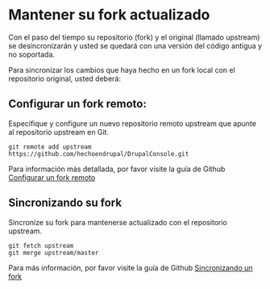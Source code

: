 # Mantener su fork actualizado

Con el paso del tiempo su repositorio (fork) y el original (llamado upstream) se desincronizarán y usted se quedará con una versión del código antigua y no soportada.

Para sincronizar los cambios que haya hecho en un fork local con el repositorio original, usted deberá:

## Configurar un fork remoto:
Especifique y configure un nuevo repositorio remoto upstream que apunte al repositorio upstream en Git.
```
git remote add upstream https://github.com/hechoendrupal/DrupalConsole.git
```
Para información más detallada, por favor visite la guía de Github
[Configurar un fork remoto](https://help.github.com/articles/configuring-a-remote-for-a-fork/)  

## Sincronizando su fork
Sincronize su fork para mantenerse actualizado con el repositorio upstream.
```
git fetch upstream
git merge upstream/master
```
Para más información, por favor visite la guía de Github
[Sincronizando un fork](https://help.github.com/articles/syncing-a-fork/)
